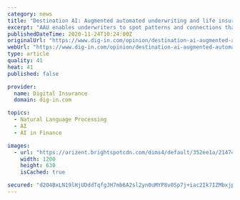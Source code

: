 ```yaml
---
category: news
title: "Destination AI: Augmented automated underwriting and life insurance"
excerpt: "AAU enables underwriters to spot patterns and connections that are either invisible to the human eye or which take normal, human-assisted processes large amounts of time and resources to identify."
publishedDateTime: 2020-11-24T10:24:00Z
originalUrl: "https://www.dig-in.com/opinion/destination-ai-augmented-automated-underwriting-and-life-insurance"
webUrl: "https://www.dig-in.com/opinion/destination-ai-augmented-automated-underwriting-and-life-insurance"
type: article
quality: 41
heat: 41
published: false

provider:
  name: Digital Insurance
  domain: dig-in.com

topics:
  - Natural Language Processing
  - AI
  - AI in Finance

images:
  - url: "https://arizent.brightspotcdn.com/dims4/default/352ee1a/2147483647/strip/true/crop/4931x2589+0+328/resize/1200x630!/quality/90/?url=https%3A%2F%2Fsource-media-brightspot.s3.amazonaws.com%2Fdd%2Fc2%2F376373484909bf779db86074f4ca%2Fdi-blockchain-computing-stock-071318.jpg"
    width: 1200
    height: 630
    isCached: true

secured: "d2O4BxLN19lHjUDddTqfgJH7mb6A2sl2yn0uMYP8v0Sp7j+iac2Ik7IZMbxjpygClrVbqiE2hGVcwIy0midxvux2EwnafasTOP8pSdloMS5ANjilpIYaw5m+nD4J6XTkQHOW/3zxp9bgB2ReOAbfBILwRrSVJqEvE4IwLVOSScphjG5I3iOOaO4KiLDPWk2u5Shd1ibCIpnziStWqgGBiBKu+eAtk3bs0gWC+qxHdweYvwQG5o4wypfF2Lzc9UZqYX3EVqUH8uOUlGvrDFpJg/P4iy9KAAzOnI/PDdCyIjz3QGIQ4Tl7OatvozEnDuGUBchttyUOMFSY2Lq1B/Wz2WlgV+2AF8HhKNUQWYrnjOQ=;hOcoN67pxwuXJzZ4N8AC+w=="
---
```


